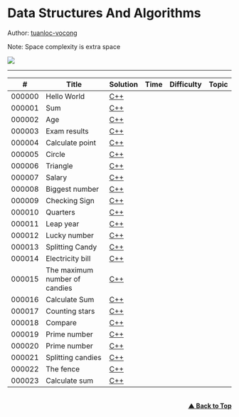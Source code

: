 # Data Structures And Algorithms

Author: [tuanloc-vocong](https://github.com/tuanloc-vocong)

Note: Space complexity is extra space

![](https://progress-bar.dev/100/?title=%20done%208%20/1000000&width=1000)

---

| #      | Title                         | Solution                                                    | Time | Difficulty | Topic |
| ------ | ----------------------------- | ----------------------------------------------------------- | ---- | ---------- | ----- |
| 000000 | Hello World                   | [C++](./cplusplus/000000_hello_world.cpp)                   |      |            |       |
| 000001 | Sum                           | [C++](./cplusplus/000001_sum.cpp)                           |      |            |       |
| 000002 | Age                           | [C++](./cplusplus/000002_age.cpp)                           |      |            |       |
| 000003 | Exam results                  | [C++](./cplusplus/000003_exam_results.cpp)                  |      |            |       |
| 000004 | Calculate point               | [C++](./cplusplus/000004_calculate_point.cpp)               |      |            |       |
| 000005 | Circle                        | [C++](./cplusplus/000005_circle.cpp)                        |      |            |       |
| 000006 | Triangle                      | [C++](./cplusplus/000006_triangle.cpp)                      |      |            |       |
| 000007 | Salary                        | [C++](./cplusplus/000007_salary.cpp)                        |      |            |       |
| 000008 | Biggest number                | [C++](./cplusplus/000008_biggest_number.cpp)                |      |            |       |
| 000009 | Checking Sign                 | [C++](./cplusplus/000009_checking_sign.cpp)                 |      |            |       |
| 000010 | Quarters                      | [C++](./cplusplus/000010_quarters.cpp)                      |      |            |       |
| 000011 | Leap year                     | [C++](./cplusplus/000011_leap_year.cpp)                     |      |            |       |
| 000012 | Lucky number                  | [C++](./cplusplus/000012_lucky_number.cpp)                  |      |            |       |
| 000013 | Splitting Candy               | [C++](./cplusplus/000013_splitting_candy.cpp)               |      |            |       |
| 000014 | Electricity bill              | [C++](./cplusplus/000014_electricity_bill.cpp)              |      |            |       |
| 000015 | The maximum number of candies | [C++](./cplusplus/000015_the_maximum_number_of_candies.cpp) |      |            |       |
| 000016 | Calculate Sum                 | [C++](./cplusplus/000016_calculate_sum.cpp)                 |      |            |       |
| 000017 | Counting stars                | [C++](./cplusplus/000017_counting_stars.cpp)                |      |            |       |
| 000018 | Compare                       | [C++](./cplusplus/000018_compare.cpp)                       |      |            |       |
| 000019 | Prime number                  | [C++](./cplusplus/000019_prime_number.cpp)                  |      |            |       |
| 000020 | Prime number                  | [C++](./cplusplus/000020_ascending_sequence.cpp)            |      |            |       |
| 000021 | Splitting candies             | [C++](./cplusplus/000021_splitting_candies.cpp)             |      |            |       |
| 000022 | The fence                     | [C++](./cplusplus/000022_the_fence.cpp)                     |      |            |       |
| 000023 | Calculate sum                 | [C++](./cplusplus/000023_calculate_sum.cpp)                 |      |            |       |

<br/>
   <div align="right">
       <b><a href="#data-structures-and-algorithms">▲ Back to Top</a></b>
   </div>
<br/>
